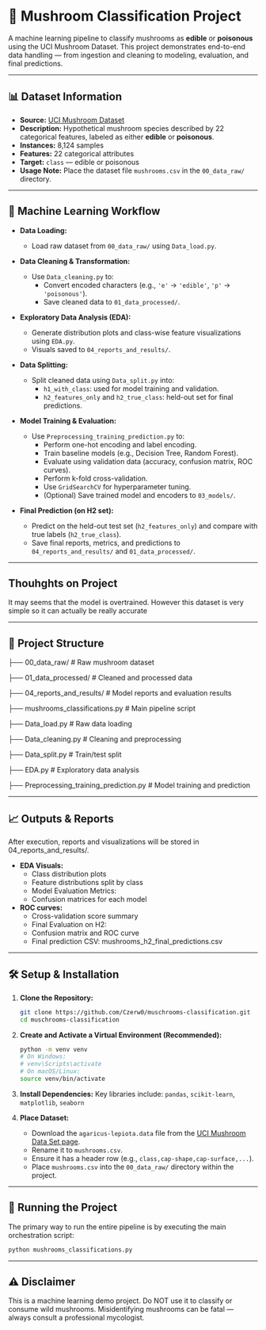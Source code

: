 # 🍄 Mushroom Classification Project

A machine learning pipeline to classify mushrooms as **edible** or **poisonous** using the UCI Mushroom Dataset. This project demonstrates end-to-end data handling — from ingestion and cleaning to modeling, evaluation, and final predictions.

---

## 📊 Dataset Information

*   **Source:** [UCI Mushroom Dataset](https://archive.ics.uci.edu/ml/datasets/Mushroom)
*   **Description:** Hypothetical mushroom species described by 22 categorical features, labeled as either **edible** or **poisonous**.
*   **Instances:** 8,124 samples
*   **Features:** 22 categorical attributes
*   **Target:** `class` — edible or poisonous
*   **Usage Note:** Place the dataset file `mushrooms.csv` in the `00_data_raw/` directory.

---

## 🧪 Machine Learning Workflow

*   **Data Loading:**
    *   Load raw dataset from `00_data_raw/` using `Data_load.py`.

*   **Data Cleaning & Transformation:**
    *   Use `Data_cleaning.py` to:
        * Convert encoded characters (e.g., `'e'` → `'edible'`, `'p'` → `'poisonous'`).
        * Save cleaned data to `01_data_processed/`.

*   **Exploratory Data Analysis (EDA):**
    *   Generate distribution plots and class-wise feature visualizations using `EDA.py`.
    *   Visuals saved to `04_reports_and_results/`.

*   **Data Splitting:**
    *   Split cleaned data using `Data_split.py` into:
        * `h1_with_class`: used for model training and validation.
        * `h2_features_only` and `h2_true_class`: held-out set for final predictions.

*   **Model Training & Evaluation:**
    *   Use `Preprocessing_training_prediction.py` to:
        * Perform one-hot encoding and label encoding.
        * Train baseline models (e.g., Decision Tree, Random Forest).
        * Evaluate using validation data (accuracy, confusion matrix, ROC curves).
        * Perform k-fold cross-validation.
        * Use `GridSearchCV` for hyperparameter tuning.
        * (Optional) Save trained model and encoders to `03_models/`.

*   **Final Prediction (on H2 set):**
    *   Predict on the held-out test set (`h2_features_only`) and compare with true labels (`h2_true_class`).
    *   Save final reports, metrics, and predictions to `04_reports_and_results/` and `01_data_processed/`.
---
## Thouhghts on Project 
It may seems that the model is overtrained. However this dataset is very simple so it can actually be really accurate

---

## 📁 Project Structure

├── 00_data_raw/ # Raw mushroom dataset

├── 01_data_processed/ # Cleaned and processed data

├── 04_reports_and_results/ # Model reports and evaluation results

├── mushrooms_classifications.py # Main pipeline script

├── Data_load.py # Raw data loading

├── Data_cleaning.py # Cleaning and preprocessing

├── Data_split.py # Train/test split

├── EDA.py # Exploratory data analysis

├── Preprocessing_training_prediction.py # Model training and prediction


---
## 📈 Outputs & Reports 

After execution, reports and visualizations will be stored in 04_reports_and_results/.

* **EDA Visuals:**
    * Class distribution plots
    * Feature distributions split by class
    * Model Evaluation Metrics:
    * Confusion matrices for each model
* **ROC curves:**
    * Cross-validation score summary
    * Final Evaluation on H2:
    * Confusion matrix and ROC curve
    * Final prediction CSV: mushrooms_h2_final_predictions.csv
---

## 🛠️ Setup & Installation

1.  **Clone the Repository:**
    ```bash
    git clone https://github.com/Czerw0/muschrooms-classification.git
    cd muschrooms-classification
    ```

2.  **Create and Activate a Virtual Environment (Recommended):**
    ```bash
    python -m venv venv
    # On Windows:
    # venv\Scripts\activate
    # On macOS/Linux:
    source venv/bin/activate
    ```

3.  **Install Dependencies:**
    Key libraries include: `pandas`, `scikit-learn`, `matplotlib`, `seaborn`


4.  **Place Dataset:**
    *   Download the `agaricus-lepiota.data` file from the [UCI Mushroom Data Set page](https://archive.ics.uci.edu/ml/datasets/Mushroom).
    *   Rename it to `mushrooms.csv`.
    *   Ensure it has a header row (e.g., `class,cap-shape,cap-surface,...`).
    *   Place `mushrooms.csv` into the `00_data_raw/` directory within the project.

---

## 🚀 Running the Project

The primary way to run the entire pipeline is by executing the main orchestration script:

```bash
python mushrooms_classifications.py
```

---

## ⚠️ Disclaimer
This is a machine learning demo project.
Do NOT use it to classify or consume wild mushrooms.
Misidentifying mushrooms can be fatal — always consult a professional mycologist.
